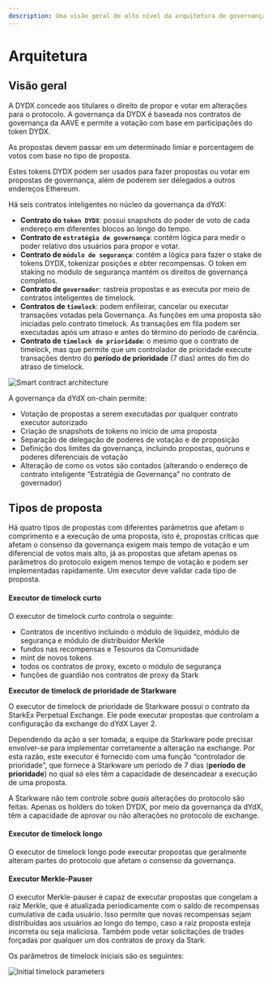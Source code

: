 ```yaml
---
description: Uma visão geral de alto nível da arquitetura de governança.
---
```


# Arquitetura

## Visão geral

A DYDX concede aos titulares o direito de propor e votar em alterações para o protocolo. A governança da DYDX é baseada nos contratos de governança da AAVE e permite a votação com base em participações do token DYDX.

As propostas devem passar em um determinado limiar e porcentagem de votos com base no tipo de proposta.

Estes tokens DYDX podem ser usados para fazer propostas ou votar em propostas de governança, além de poderem ser delegados a outros endereços Ethereum.

Há seis contratos inteligentes no núcleo da governança da dYdX:

* **Contrato do `token DYDX`**: possui snapshots do poder de voto de cada endereço em diferentes blocos ao longo do tempo.
* **Contrato de `estratégia de governança`**: contém lógica para medir o poder relativo dos usuários para propor e votar.
* **Contrato de `módulo de segurança`**: contém a lógica para fazer o stake de tokens DYDX, tokenizar posições e obter recompensas. O token em staking no módulo de segurança mantém os direitos de governança completos.
* **Contrato de `governador`**: rastreia propostas e as executa por meio de contratos inteligentes de timelock.
* **Contratos de `timelock`**: podem enfileirar, cancelar ou executar transações votadas pela Governança. As funções em uma proposta são iniciadas pelo contrato timelock. As transações em fila podem ser executadas após um atraso e antes do término do período de carência.
* **Contrato de `timelock de prioridade`**: o mesmo que o contrato de timelock, mas que permite que um controlador de prioridade execute transações dentro do **período de prioridade** (7 dias) antes do fim do atraso de timelock.

![Smart contract architecture](<.. /.gitbook/assets/image (49).png>)

A governança da dYdX on-chain permite:

* Votação de propostas a serem executadas por qualquer contrato executor autorizado
* Criação de snapshots de tokens no início de uma proposta
* Separação de delegação de poderes de votação e de proposição
* Definição dos limites da governança, incluindo propostas, quóruns e poderes diferenciais de votação
* Alteração de como os votos são contados (alterando o endereço de contrato inteligente “Estratégia de Governança” no contrato de governador)

## Tipos de proposta

Há quatro tipos de propostas com diferentes parâmetros que afetam o comprimento e a execução de uma proposta, isto é, propostas críticas que afetam o consenso da governança exigem mais tempo de votação e um diferencial de votos mais alto, já as propostas que afetam apenas os parâmetros do protocolo exigem menos tempo de votação e podem ser implementadas rapidamente. Um executor deve validar cada tipo de proposta.

#### **Executor de timelock curto**

O executor de timelock curto controla o seguinte:

* Contratos de incentivo incluindo o módulo de liquidez, módulo de segurança e módulo de distribuidor Merkle
* fundos nas recompensas e Tesouros da Comunidade
* mint de novos tokens
* todos os contratos de proxy, exceto o módulo de segurança
* funções de guardião nos contratos de proxy da Stark

**Executor de timelock de prioridade de Starkware**

O executor de timelock de prioridade de Starkware possui o contrato da StarkEx Perpetual Exchange. Ele pode executar propostas que controlam a configuração da exchange do dYdX Layer 2.

Dependendo da ação a ser tomada, a equipe da Starkware pode precisar envolver-se para implementar corretamente a alteração na exchange. Por esta razão, este executor é fornecido com uma função “controlador de prioridade”, que fornece à Starkware um período de 7 dias (**período de prioridade**) no qual só eles têm a capacidade de desencadear a execução de uma proposta.

A Starkware não tem controle sobre _quais_ alterações do protocolo são feitas. Apenas os holders do token DYDX, por meio da governança da dYdX, têm a capacidade de aprovar ou não alterações no protocolo de exchange.

#### **Executor de timelock longo**

O executor de timelock longo pode executar propostas que geralmente alteram partes do protocolo que afetam o consenso da governança.

#### **Executor Merkle-Pauser**

O executor Merkle-pauser é capaz de executar propostas que congelam a raiz Merkle, que é atualizada periodicamente com o saldo de recompensas cumulativa de cada usuário. Isso permite que novas recompensas sejam distribuídas aos usuários ao longo do tempo, caso a raiz proposta esteja incorreta ou seja maliciosa. Também pode vetar solicitações de trades forçadas por qualquer um dos contratos de proxy da Stark.

Os parâmetros de timelock iniciais são os seguintes:

![Initial timelock parameters](<.. /.gitbook/assets/Initial Timelock Parameters.png>)

